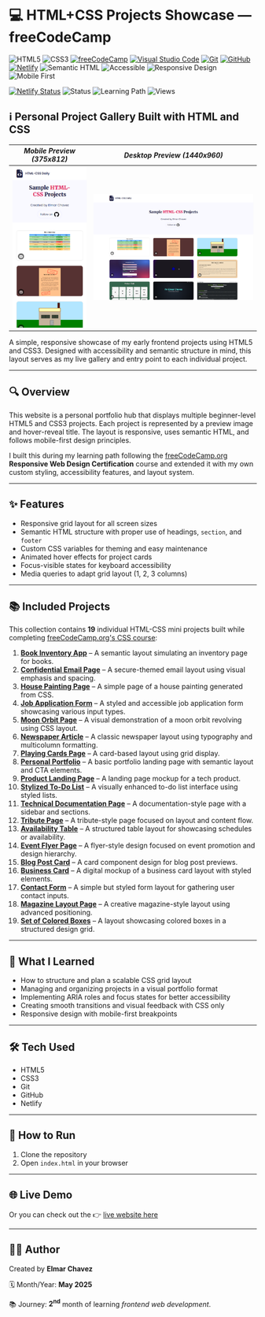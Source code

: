 # 💻 HTML+CSS Projects Showcase — freeCodeCamp

![HTML5](https://img.shields.io/badge/HTML5-E34F26?style=for-the-badge&logo=html5&logoColor=white)
![CSS3](https://img.shields.io/badge/CSS3-1572B6?style=for-the-badge&logo=css3&logoColor=white)
[![freeCodeCamp](https://img.shields.io/badge/freeCodeCamp-27273D?style=for-the-badge&logo=freecodecamp&logoColor=white)](https://www.freecodecamp.org/)
[![Visual Studio Code](https://img.shields.io/badge/VS%20Code-007ACC?style=for-the-badge&logo=visual-studio-code&logoColor=white)](https://code.visualstudio.com/)
[![Git](https://img.shields.io/badge/Git-F05032?style=for-the-badge&logo=git&logoColor=white)](https://git-scm.com/)
[![GitHub](https://img.shields.io/badge/GitHub-181717?style=for-the-badge&logo=github&logoColor=white)](https://github.com/)
[![Netlify](https://img.shields.io/badge/Netlify-00C7B7?style=for-the-badge&logo=netlify&logoColor=white)](https://www.netlify.com/)
![Semantic HTML](https://img.shields.io/badge/Semantic%20HTML-ff9800?style=for-the-badge)
![Accessible](https://img.shields.io/badge/Accessibility-A11Y-0052cc?style=for-the-badge)
![Responsive Design](https://img.shields.io/badge/Responsive%20Design-2196F3?style=for-the-badge&logo=responsive&logoColor=white)
![Mobile First](https://img.shields.io/badge/Mobile--First-Design-orange?style=for-the-badge)

[![Netlify Status](https://api.netlify.com/api/v1/badges/a6aa73c7-0b01-45f1-84aa-c69c8341e116/deploy-status)](https://css-fcc-jiro.netlify.app/)
![Status](https://img.shields.io/badge/status-complete-brightgreen)
![Learning Path](https://img.shields.io/badge/learning%20path-month%202-blue)
![Views](https://visitor-badge.laobi.icu/badge?page_id=CodingWithJiro.freecodecamp-css&left_text=repo%20views)

## ℹ️ Personal Project Gallery Built with HTML and CSS

| _Mobile Preview (375x812)_                       | _Desktop Preview (1440x960)_                        |
| ------------------------------------------------ | --------------------------------------------------- |
| ![Mobile](./img/site-preview-mobile_375x812.png) | ![Desktop](./img/site-preview-desktop_1440x960.png) |

A simple, responsive showcase of my early frontend projects using HTML5 and CSS3. Designed with accessibility and semantic structure in mind, this layout serves as my live gallery and entry point to each individual project.

---

## 🔍 Overview

This website is a personal portfolio hub that displays multiple beginner-level HTML5 and CSS3 projects. Each project is represented by a preview image and hover-reveal title. The layout is responsive, uses semantic HTML, and follows mobile-first design principles.

I built this during my learning path following the [freeCodeCamp.org](https://www.freecodecamp.org/) **Responsive Web Design Certification** course and extended it with my own custom styling, accessibility features, and layout system.

---

## ✨ Features

- Responsive grid layout for all screen sizes
- Semantic HTML structure with proper use of headings, `section`, and `footer`
- Custom CSS variables for theming and easy maintenance
- Animated hover effects for project cards
- Focus-visible states for keyboard accessibility
- Media queries to adapt grid layout (1, 2, 3 columns)

---

## 📚 Included Projects

This collection contains **19** individual HTML-CSS mini projects built while completing [freeCodeCamp.org's CSS course](https://www.freecodecamp.org/learn/full-stack-developer/):

1. [**Book Inventory App**](https://github.com/CodingWithJiro/freecodecamp-css-book-inventory-app) – A semantic layout simulating an inventory page for books.
2. [**Confidential Email Page**](https://github.com/CodingWithJiro/freecodecamp-css-confidential-email-page) – A secure-themed email layout using visual emphasis and spacing.
3. [**House Painting Page**](https://github.com/CodingWithJiro/freecodecamp-css-house-painting) – A simple page of a house painting generated from CSS.
4. [**Job Application Form**](https://github.com/CodingWithJiro/freecodecamp-css-job-application-form) – A styled and accessible job application form showcasing various input types.
5. [**Moon Orbit Page**](https://github.com/CodingWithJiro/freecodecamp-css-moon-orbit) – A visual demonstration of a moon orbit revolving using CSS layout.
6. [**Newspaper Article**](https://github.com/CodingWithJiro/freecodecamp-css-newspaper-article) – A classic newspaper layout using typography and multicolumn formatting.
7. [**Playing Cards Page**](https://github.com/CodingWithJiro/freecodecamp-css-page-of-playing-cards) – A card-based layout using grid display.
8. [**Personal Portfolio**](https://github.com/CodingWithJiro/freecodecamp-css-personal-portfolio) – A basic portfolio landing page with semantic layout and CTA elements.
9. [**Product Landing Page**](https://github.com/CodingWithJiro/freecodecamp-css-product-landing-page) – A landing page mockup for a tech product.
10. [**Stylized To-Do List**](https://github.com/CodingWithJiro/freecodecamp-css-stylized-to-do-list) – A visually enhanced to-do list interface using styled lists.
11. [**Technical Documentation Page**](https://github.com/CodingWithJiro/freecodecamp-css-technical-document-page) – A documentation-style page with a sidebar and sections.
12. [**Tribute Page**](https://github.com/CodingWithJiro/freecodecamp-css-tribute-page) – A tribute-style page focused on layout and content flow.
13. [**Availability Table**](https://github.com/CodingWithJiro/freecodecamp-css-availability-table) – A structured table layout for showcasing schedules or availability.
14. [**Event Flyer Page**](https://github.com/CodingWithJiro/freecodecamp-css-event-flyer-page) – A flyer-style design focused on event promotion and design hierarchy.
15. [**Blog Post Card**](https://github.com/CodingWithJiro/freecodecamp-css-blog-post-card) – A card component design for blog post previews.
16. [**Business Card**](https://github.com/CodingWithJiro/freecodecamp-css-business-card) – A digital mockup of a business card layout with styled elements.
17. [**Contact Form**](https://github.com/CodingWithJiro/freecodecamp-css-contact-form) – A simple but styled form layout for gathering user contact inputs.
18. [**Magazine Layout Page**](https://github.com/CodingWithJiro/freecodecamp-css-magazine-layout) – A creative magazine-style layout using advanced positioning.
19. [**Set of Colored Boxes**](https://github.com/CodingWithJiro/freecodecamp-css-set-of-colored-boxes) – A layout showcasing colored boxes in a structured design grid.

---

## 🧠 What I Learned

- How to structure and plan a scalable CSS grid layout
- Managing and organizing projects in a visual portfolio format
- Implementing ARIA roles and focus states for better accessibility
- Creating smooth transitions and visual feedback with CSS only
- Responsive design with mobile-first breakpoints

---

## 🛠️ Tech Used

- HTML5
- CSS3
- Git
- GitHub
- Netlify

---

## 🚀 How to Run

1. Clone the repository
2. Open `index.html` in your browser

---

## 🌐 Live Demo

Or you can check out the 👉 [live website here](https://css-fcc-jiro.netlify.app/)

---

## 🧑‍💻 Author

Created by **Elmar Chavez**

🗓️ Month/Year: **May 2025**

📚 Journey: **2<sup>nd</sup>** month of learning _frontend web development_.
